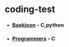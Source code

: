# coding-test
- <h3><a href="https://www.acmicpc.net/">Baekjoon</a> - C,python</h3>
- <h3><a href="https://programmers.co.kr/">Programmers</a> - C</h3>
